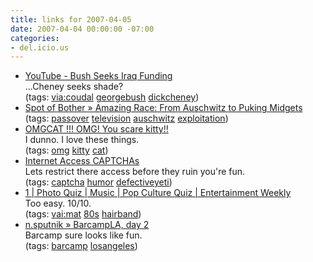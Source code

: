 ```yaml
---
title: links for 2007-04-05
date: 2007-04-04 00:00:00 -07:00
categories:
- del.icio.us
---
```


<ul class="delicious">
	<li>
		<div class="delicious-link"><a href="http://www.youtube.com/watch?v=x99lnVeY4jQ">YouTube - Bush Seeks Iraq Funding</a></div>
		<div class="delicious-extended">...Cheney seeks shade?</div>
		<div class="delicious-tags">(tags: <a href="http://del.icio.us/torrez/via:coudal">via:coudal</a> <a href="http://del.icio.us/torrez/georgebush">georgebush</a> <a href="http://del.icio.us/torrez/dickcheney">dickcheney</a>)</div>
	</li>
	<li>
		<div class="delicious-link"><a href="http://www.bother.com/?p=724">Spot of Bother » Amazing Race: From Auschwitz to Puking Midgets</a></div>
		<div class="delicious-tags">(tags: <a href="http://del.icio.us/torrez/passover">passover</a> <a href="http://del.icio.us/torrez/television">television</a> <a href="http://del.icio.us/torrez/auschwitz">auschwitz</a> <a href="http://del.icio.us/torrez/exploitation">exploitation</a>)</div>
	</li>
	<li>
		<div class="delicious-link"><a href="http://omgcat.com/">OMGCAT !!! OMG! You scare kitty!!</a></div>
		<div class="delicious-extended">I dunno. I love these things.</div>
		<div class="delicious-tags">(tags: <a href="http://del.icio.us/torrez/omg">omg</a> <a href="http://del.icio.us/torrez/kitty">kitty</a> <a href="http://del.icio.us/torrez/cat">cat</a>)</div>
	</li>
	<li>
		<div class="delicious-link"><a href="http://www.defectiveyeti.com/iacaptchas/">Internet Access CAPTCHAs</a></div>
		<div class="delicious-extended">Lets restrict there access before they ruin you're fun.</div>
		<div class="delicious-tags">(tags: <a href="http://del.icio.us/torrez/captcha">captcha</a> <a href="http://del.icio.us/torrez/humor">humor</a> <a href="http://del.icio.us/torrez/defectiveyeti">defectiveyeti</a>)</div>
	</li>
	<li>
		<div class="delicious-link"><a href="http://www.ew.com/ew/article/0,,20016362__20016359_,00.html">1 | Photo Quiz | Music | Pop Culture Quiz | Entertainment Weekly</a></div>
		<div class="delicious-extended">Too easy. 10/10.</div>
		<div class="delicious-tags">(tags: <a href="http://del.icio.us/torrez/vai:mat">vai:mat</a> <a href="http://del.icio.us/torrez/80s">80s</a> <a href="http://del.icio.us/torrez/hairband">hairband</a>)</div>
	</li>
	<li>
		<div class="delicious-link"><a href="http://nsputnik.com/?p=140">n.sputnik » BarcampLA, day 2</a></div>
		<div class="delicious-extended">Barcamp sure looks like fun.</div>
		<div class="delicious-tags">(tags: <a href="http://del.icio.us/torrez/barcamp">barcamp</a> <a href="http://del.icio.us/torrez/losangeles">losangeles</a>)</div>
	</li>
</ul>
